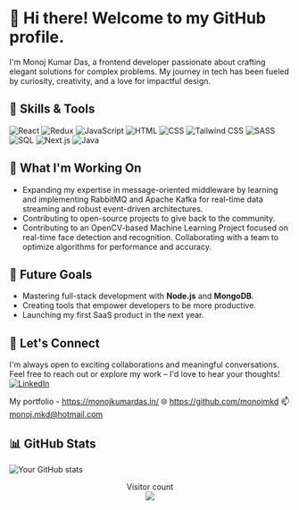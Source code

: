 # 👋 Hi there! Welcome to my GitHub profile.

I'm Monoj Kumar Das, a frontend developer passionate about crafting elegant solutions for complex problems. My journey in tech has been fueled by curiosity, creativity, and a love for impactful design.

## 🚀 Skills & Tools
![React](https://img.shields.io/badge/-React-61DAFB?logo=react&logoColor=white&style=flat-square)
![Redux](https://img.shields.io/badge/-Redux-764ABC?logo=redux&logoColor=white&style=flat-square)
![JavaScript](https://img.shields.io/badge/-JavaScript-F7DF1E?logo=javascript&logoColor=black&style=flat-square)
![HTML](https://img.shields.io/badge/-HTML-E34F26?logo=html5&logoColor=white&style=flat-square)
![CSS](https://img.shields.io/badge/-CSS-1572B6?logo=css3&logoColor=white&style=flat-square)
![Tailwind CSS](https://img.shields.io/badge/-Tailwind%20CSS-38B2AC?logo=tailwind-css&logoColor=white&style=flat-square)
![SASS](https://img.shields.io/badge/-SASS-CC6699?logo=sass&logoColor=white&style=flat-square)
![SQL](https://img.shields.io/badge/-SQL-4479A1?logo=postgresql&logoColor=white&style=flat-square)
![Next.js](https://img.shields.io/badge/-Next.js-000000?logo=next.js&logoColor=white&style=flat-square)
![Java](https://img.shields.io/badge/-Java-007396?logo=java&logoColor=white&style=flat-square)

## 🌱 What I'm Working On
- Expanding my expertise in message-oriented middleware by learning and implementing RabbitMQ and Apache Kafka for real-time data streaming and robust event-driven architectures.
- Contributing to open-source projects to give back to the community.  
- Contributing to an OpenCV-based Machine Learning Project focused on real-time face detection and recognition. Collaborating with a team to optimize algorithms for performance and accuracy.

## 🔭 Future Goals
- Mastering full-stack development with **Node.js** and **MongoDB**.  
- Creating tools that empower developers to be more productive.  
- Launching my first SaaS product in the next year.

## 🌟 Let's Connect
I'm always open to exciting collaborations and meaningful conversations.  
Feel free to reach out or explore my work – I'd love to hear your thoughts!  
[![LinkedIn](https://img.shields.io/badge/-LinkedIn-blue?style=flat-square&logo=linkedin&logoColor=white)](https://www.linkedin.com/in/monoj-kumar-das-019340a9/)

My portfolio - https://monojkumardas.in/
🌐 https://github.com/monojmkd
📫 monoj.mkd@hotmail.com

## 📊 GitHub Stats
![Your GitHub stats](https://github-readme-stats.vercel.app/api?username=monojmkd&show_icons=true&theme=radical)

<p align="center"> 
  Visitor count<br>
  <img src="https://profile-counter.glitch.me/monojmkd/count.svg" />
</p>
